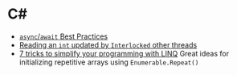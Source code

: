 # C#

- [`async`/`await` Best Practices](https://msdn.microsoft.com/en-us/magazine/jj991977.aspx)
- [Reading an `int` updated by `Interlocked` other threads](https://stackoverflow.com/questions/24808291/reading-an-int-thats-updated-by-interlocked-on-other-threads)
- [7 tricks to simplify your programming with LINQ](http://igoro.com/archive/7-tricks-to-simplify-your-programs-with-linq/)
  Great ideas for initializing repetitive arrays using `Enumerable.Repeat()`